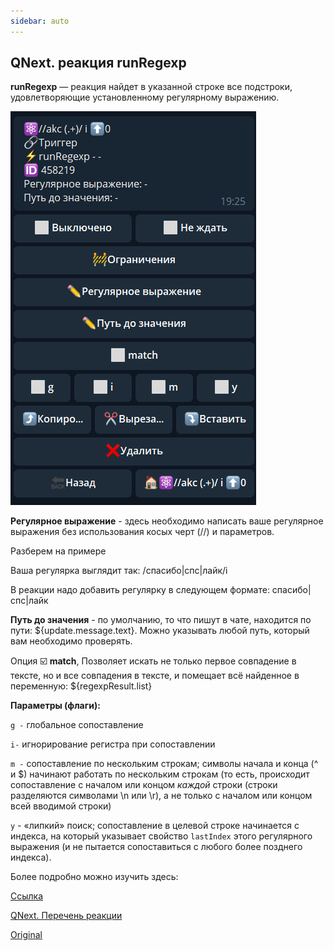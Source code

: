 ```yaml
---
sidebar: auto
---
```


## QNext. реакция runRegexp

**runRegexp** — реакция найдет в указанной строке все подстроки, удовлетворяющие установленному регулярному выражению.

![](./1.png)

**Регулярное выражение** - здесь необходимо написать ваше регулярное выражения без использования косых черт (//) и параметров. 

Разберем на примере

Ваша регулярка выглядит так: /спасибо|спс|лайк/i

В реакции надо добавить регулярку в следующем формате: спасибо|спс|лайк

**Путь до значения** - по умолчанию, то что пишут в чате, находится по пути: ${update.message.text}. Можно указывать любой путь, который вам необходимо проверять.

Опция ☑️ **match**, Позволяет искать не только первое совпадение в тексте, но и все совпадения в тексте, и помещает всё найденное в переменную: ${regexpResult.list}

**Параметры (флаги):**

`g -` глобальное сопоставление

`i-` игнорирование регистра при сопоставлении

`m -` сопоставление по нескольким строкам; символы начала и конца (^ и $) начинают работать по нескольким строкам (то есть, происходит сопоставление с началом или концом _каждой_ строки (строки разделяются символами \n или \r), а не только с началом или концом всей вводимой строки)

`y`  - «липкий» поиск; сопоставление в целевой строке начинается с индекса, на который указывает свойство `lastIndex` этого регулярного выражения (и не пытается сопоставиться с любого более позднего индекса).



Более подробно можно изучить здесь: 

[Ссылка](https://developer.mozilla.org/ru/docs/Web/JavaScript/Reference/Global_Objects/RegExp#parameters)





[QNext. Перечень реакции](/docs-test/ph/reactions)

[Original](https://telegra.ph/QNext-admin-reaction-runRegexp-05-09)